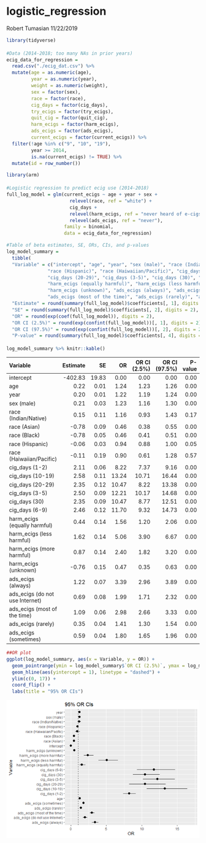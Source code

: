 logistic\_regression
================
Robert Tumasian
11/22/2019

``` r
library(tidyverse)

#Data (2014-2018; too many NAs in prior years)
ecig_data_for_regression = 
  read.csv("./ecig_dat.csv") %>%
  mutate(age = as.numeric(age),
         year = as.numeric(year),
         weight = as.numeric(weight),
         sex = factor(sex),
         race = factor(race),
         cig_days = factor(cig_days),
         try_ecigs = factor(try_ecigs),
         quit_cig = factor(quit_cig),
         harm_ecigs = factor(harm_ecigs),
         ads_ecigs = factor(ads_ecigs),
         current_ecigs = factor(current_ecigs)) %>%
  filter(!age %in% c("9", "10", "19"),
         year >= 2014,
         is.na(current_ecigs) != TRUE) %>%
  mutate(id = row_number())
```

``` r
library(arm)

#Logistic regression to predict ecig use (2014-2018)
full_log_model = glm(current_ecigs ~ age + year + sex + 
                       relevel(race, ref = "white") +
                       cig_days + 
                       relevel(harm_ecigs, ref = "never heard of e-cigs") + 
                       relevel(ads_ecigs, ref = "never"),
                     family = binomial,
                     data = ecig_data_for_regression)
```

``` r
#Table of beta estimates, SE, ORs, CIs, and p-values
log_model_summary = 
  tibble(
  "Variable" = c("intercept", "age", "year", "sex (male)", "race (Indian/Native)", "race (Asian)", "race (Black)", 
               "race (Hispanic)", "race (Haiwaiian/Pacific)", "cig_days (1-2)", "cig_days (10-19)",
               "cig_days (20-29)", "cig_days (3-5)", "cig_days (30)", "cig_days (6-9)", 
               "harm_ecigs (equally harmful)", "harm_ecigs (less harmful)", "harm_ecigs (more harmful)",
               "harm_ecigs (unknown)", "ads_ecigs (always)", "ads_ecigs (do not use Internet)",
               "ads_ecigs (most of the time)", "ads_ecigs (rarely)", "ads_ecigs (sometimes)"),
  "Estimate" = round(summary(full_log_model)$coefficients[, 1], digits = 2),
  "SE" = round(summary(full_log_model)$coefficients[, 2], digits = 2),
  "OR" = round(exp(coef(full_log_model)), digits = 2),
  "OR CI (2.5%)" = round(exp(confint(full_log_model))[, 1], digits = 2),
  "OR CI (97.5%)" = round(exp(confint(full_log_model))[, 2], digits = 2),
  "P-value" = round(summary(full_log_model)$coefficients[, 4], digits = 2))
  
log_model_summary %>% knitr::kable()
```

| Variable                         | Estimate |    SE |    OR | OR CI (2.5%) | OR CI (97.5%) | P-value |
| :------------------------------- | -------: | ----: | ----: | -----------: | ------------: | ------: |
| intercept                        | \-402.83 | 19.83 |  0.00 |         0.00 |          0.00 |    0.00 |
| age                              |     0.22 |  0.01 |  1.24 |         1.23 |          1.26 |    0.00 |
| year                             |     0.20 |  0.01 |  1.22 |         1.19 |          1.24 |    0.00 |
| sex (male)                       |     0.21 |  0.03 |  1.23 |         1.16 |          1.30 |    0.00 |
| race (Indian/Native)             |     0.15 |  0.11 |  1.16 |         0.93 |          1.43 |    0.17 |
| race (Asian)                     |   \-0.78 |  0.09 |  0.46 |         0.38 |          0.55 |    0.00 |
| race (Black)                     |   \-0.78 |  0.05 |  0.46 |         0.41 |          0.51 |    0.00 |
| race (Hispanic)                  |   \-0.06 |  0.03 |  0.94 |         0.88 |          1.00 |    0.05 |
| race (Haiwaiian/Pacific)         |   \-0.11 |  0.19 |  0.90 |         0.61 |          1.28 |    0.57 |
| cig\_days (1-2)                  |     2.11 |  0.06 |  8.22 |         7.37 |          9.16 |    0.00 |
| cig\_days (10-19)                |     2.58 |  0.11 | 13.24 |        10.71 |         16.44 |    0.00 |
| cig\_days (20-29)                |     2.35 |  0.12 | 10.47 |         8.22 |         13.38 |    0.00 |
| cig\_days (3-5)                  |     2.50 |  0.09 | 12.21 |        10.17 |         14.68 |    0.00 |
| cig\_days (30)                   |     2.35 |  0.09 | 10.47 |         8.77 |         12.51 |    0.00 |
| cig\_days (6-9)                  |     2.46 |  0.12 | 11.70 |         9.32 |         14.73 |    0.00 |
| harm\_ecigs (equally harmful)    |     0.44 |  0.14 |  1.56 |         1.20 |          2.06 |    0.00 |
| harm\_ecigs (less harmful)       |     1.62 |  0.14 |  5.06 |         3.90 |          6.67 |    0.00 |
| harm\_ecigs (more harmful)       |     0.87 |  0.14 |  2.40 |         1.82 |          3.20 |    0.00 |
| harm\_ecigs (unknown)            |   \-0.76 |  0.15 |  0.47 |         0.35 |          0.63 |    0.00 |
| ads\_ecigs (always)              |     1.22 |  0.07 |  3.39 |         2.96 |          3.89 |    0.00 |
| ads\_ecigs (do not use Internet) |     0.69 |  0.08 |  1.99 |         1.71 |          2.32 |    0.00 |
| ads\_ecigs (most of the time)    |     1.09 |  0.06 |  2.98 |         2.66 |          3.33 |    0.00 |
| ads\_ecigs (rarely)              |     0.35 |  0.04 |  1.41 |         1.30 |          1.54 |    0.00 |
| ads\_ecigs (sometimes)           |     0.59 |  0.04 |  1.80 |         1.65 |          1.96 |    0.00 |

``` r
##OR plot
ggplot(log_model_summary, aes(x = Variable, y = OR)) +
  geom_pointrange(ymin = log_model_summary$`OR CI (2.5%)`, ymax = log_model_summary$`OR CI (97.5%)`) +
  geom_hline(aes(yintercept = 1), linetype = "dashed") +
  ylim(c(0, 17)) +
  coord_flip() +
  labs(title = "95% OR CIs")
```

![](logistic_regression_files/figure-gfm/unnamed-chunk-4-1.png)<!-- -->
